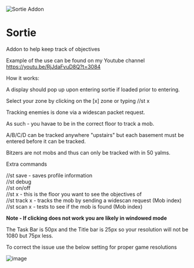 ![Sortie Addon](https://user-images.githubusercontent.com/34732910/215006840-58f664e5-f21e-4b06-8797-56fe369b9ca0.PNG)


# Sortie
Addon to help keep track of objectives

Example of the use can be found on my Youtube channel
https://youtu.be/RjJdaFvuD8Q?t=3084

How it works:

A display should pop up upon entering sortie if loaded prior to entering.

Select your zone by clicking on the [x] zone or typing //st x

Tracking enemies is done via a widescan packet request.

As such - you havae to be in the correct floor to track a mob.

A/B/C/D can be tracked anywhere "upstairs" but each basement must be entered before it can be tracked.

Bitzers are not mobs and thus can only be tracked with in 50 yalms.

Extra commands

//st save - saves profile information  
//st debug  
//st on/off  
//st x - this is the floor you want to see the objectives of  
//st track x - tracks the mob by sending a widescan request (Mob index)  
//st scan x - tests to see if the mob is found (Mob index)  


**Note - If clicking does not work you are likely in windowed mode**

The Task Bar is 50px and the Title bar is 25px so your resolution will not be 1080 but 75px less.

To correct the issue use the below setting for proper game resolutions

![image](https://user-images.githubusercontent.com/34732910/216225245-1a005ad8-e697-4073-9acc-62e114ac0367.png)

